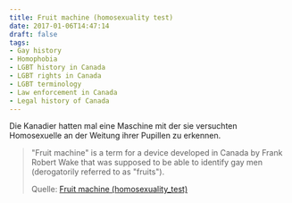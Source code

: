 ```yaml
---
title: Fruit machine (homosexuality test)
date: 2017-01-06T14:47:14
draft: false
tags:
- Gay history
- Homophobia
- LGBT history in Canada
- LGBT rights in Canada
- LGBT terminology
- Law enforcement in Canada
- Legal history of Canada
---
```


Die Kanadier hatten mal eine Maschine mit der sie versuchten Homosexuelle
an der Weitung ihrer Pupillen zu erkennen.

> "Fruit machine" is a term for a device developed in Canada by Frank
> Robert Wake  that was supposed to be able to identify gay men
> (derogatorily referred to as "fruits").
>
> Quelle: [Fruit machine (homosexuality_test)](https://en.wikipedia.org/wiki/Fruit_machine_(homosexuality_test))